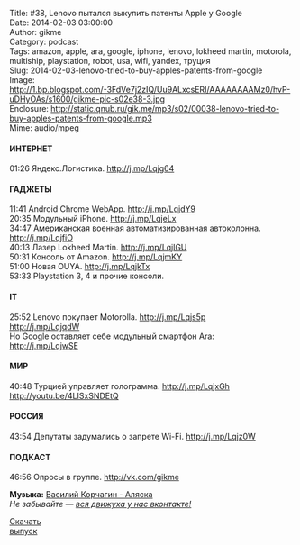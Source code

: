 Title: #38, Lenovo пытался выкупить патенты Apple у Google  
Date: 2014-02-03 03:00:00  
Author: gikme  
Category: podcast  
Tags: amazon, apple, ara, google, iphone, lenovo, lokheed martin, motorola, multiship, playstation, robot, usa, wifi, yandex, труция  
Slug: 2014-02-03-lenovo-tried-to-buy-apples-patents-from-google  
Image: http://1.bp.blogspot.com/-3FdVe7j2zIQ/Uu9ALxcsERI/AAAAAAAAMz0/hvP-uDHyOAs/s1600/gikme-pic-s02e38-3.jpg  
Enclosure: http://static.qnub.ru/gik.me/mp3/s02/00038-lenovo-tried-to-buy-apples-patents-from-google.mp3  
Mime: audio/mpeg

#### ИНТЕРНЕТ

01:26 Яндекс.Логистика. <http://j.mp/Lqjg64>

#### ГАДЖЕТЫ

11:41 Android Chrome WebApp. <http://j.mp/LqjdY9>  
20:35 Модульный iPhone. <http://j.mp/LqjeLx>  
34:47 Американская военная автоматизированная автоколонна.  
<http://j.mp/LqjfiO>  
40:13 Лазер Lokheed Martin. <http://j.mp/LqjlGU>  
50:31 Консоль от Amazon. <http://j.mp/LqjmKY>  
51:00 Новая OUYA. <http://j.mp/LqjkTx>  
53:33 Playstation 3, 4 и прочие консоли.

#### IT

25:52 Lenovo покупает Motorolla. <http://j.mp/Lqjs5p>  
<http://j.mp/LqjqdW>  
Но Google оставляет себе модульный смартфон Ara:  
<http://j.mp/LqjwSE>

#### МИР

40:48 Турцией управляет голограмма. <http://j.mp/LqjxGh>  
<http://youtu.be/4LISxSNDEtQ>

#### РОССИЯ

43:54 Депутаты задумались о запрете Wi-Fi. <http://j.mp/Lqjz0W>

#### ПОДКАСТ

46:56 Опросы в группе. <http://vk.com/gikme>

**Музыка:** [Василий Корчагин - Аляска](http://vk.com/bacc3)  
*Не забывайте — [вся движуха у нас вконтакте!](http://vk.com/gikme)*

[Скачать  
выпуск](http://static.qnub.ru/gik.me/mp3/s02/00038-lenovo-tried-to-buy-apples-patents-from-google.mp3)

